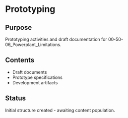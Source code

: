 # Prototyping

## Purpose
Prototyping activities and draft documentation for 00-50-06_Powerplant_Limitations.

## Contents
- Draft documents
- Prototype specifications
- Development artifacts

## Status
Initial structure created - awaiting content population.
